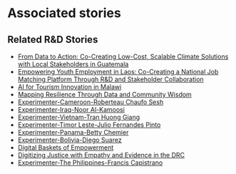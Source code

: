# Associated stories

<!-- !!DO NOT REMOVE!! start autogenerated hyperlinks -->
## Related R&D Stories
- [From Data to Action: Co-Creating Low-Cost, Scalable Climate Solutions with Local Stakeholders in Guatemala](/RnD-Archive/stories/?doc=Explorers_GTM)
- [Empowering Youth Employment in Laos: Co-Creating a National Job Matching Platform Through R&D and Stakeholder Collaboration](/RnD-Archive/stories/?doc=Explorers_LAO)
- [AI for Tourism Innovation in Malawi](/RnD-Archive/stories/?doc=Explorers_MWI)
- [Mapping Resilience Through Data and Community Wisdom](/RnD-Archive/stories/?doc=Explorers_SOM)
- [Experimenter-Cameroon-Roberteau Chaufo Sesh](/RnD-Archive/stories/?doc=Experimenters_CMR)
- [Experimenter-Iraq-Noor Al-Kamoosi](/RnD-Archive/stories/?doc=Experimenters_IRQ)
- [Experimenter-Vietnam-Tran Huong Giang](/RnD-Archive/stories/?doc=Experimenters_VNM)
- [Experimenter-Timor Leste-Julio Fernandes Pinto](/RnD-Archive/stories/?doc=Experimenters_TLS)
- [Experimenter-Panama-Betty Chemier](/RnD-Archive/stories/?doc=Experimenters_PAN)
- [Experimenter-Bolivia-Diego Suarez](/RnD-Archive/stories/?doc=Experimenters_BOL)
- [Digital Baskets of Empowerment](/RnD-Archive/stories/?doc=Explorers_SLV)
- [Digitizing Justice with Empathy and Evidence in the DRC](/RnD-Archive/stories/?doc=Explorers_COD)
- [Experimenter-The Philippines-Francis Capistrano](/RnD-Archive/stories/?doc=Experimenters_PHL)
<!-- !!DO NOT REMOVE!! end autogenerated hyperlinks -->
